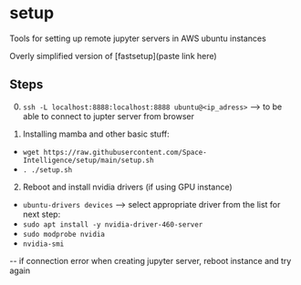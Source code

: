 # setup
Tools for setting up remote jupyter servers in AWS ubuntu instances

Overly simplified version of [fastsetup](paste link here)

## Steps
0. `ssh -L localhost:8888:localhost:8888 ubuntu@<ip_adress>` --> to be able to connect to jupter server from browser

1. Installing mamba and other basic stuff: 
  - `wget https://raw.githubusercontent.com/Space-Intelligence/setup/main/setup.sh`
  - `. ./setup.sh`

2. Reboot and install nvidia drivers (if using GPU instance)
  - `ubuntu-drivers devices` --> select appropriate driver from the list for next step:
  - `sudo apt install -y nvidia-driver-460-server`
  - `sudo modprobe nvidia`
  - `nvidia-smi`

-- if connection error when creating jupyter server, reboot instance and try again
